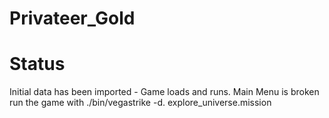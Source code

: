 # Privateer_Gold
# Status
Initial data has been imported - Game loads and runs. Main Menu is broken run the game with ./bin/vegastrike -d. explore_universe.mission
